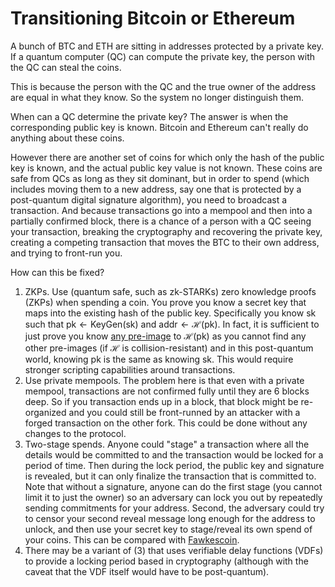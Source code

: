# Transitioning Bitcoin or Ethereum

A bunch of BTC and ETH are sitting in addresses protected by a private key. If a quantum computer (QC) can compute the private key, the person with the QC can steal the coins.

This is because the person with the QC and the true owner of the address are equal in what they know. So the system no longer distinguish them. 

When can a QC determine the private key? The answer is when the corresponding public key is known. Bitcoin and Ethereum can't really do anything about these coins. 

However there are another set of coins for which only the hash of the public key is known, and the actual public key value is not known. These coins are safe from QCs as long as they sit dominant, but in order to spend (which includes moving them to a new address, say one that is protected by a post-quantum digital signature algorithm), you need to broadcast a transaction. And because transactions go into a mempool and then into a partially confirmed block, there is a chance of a person with a QC seeing your transaction, breaking the cryptography and recovering the private key, creating a competing transaction that moves the BTC to their own address, and trying to front-run you.

How can this be fixed? 

1. ZKPs. Use (quantum safe, such as zk-STARKs) zero knowledge proofs (ZKPs) when spending a coin. You prove you know a secret key that maps into the existing hash of the public key. Specifically you know $\mathsf{sk}$ such that $\mathsf{pk}\leftarrow\mathsf{KeyGen}(\mathsf{sk})$ and $\mathsf{addr}\leftarrow\mathcal{H}(\mathsf{pk})$. In fact, it is sufficient to just prove you know [any pre-image](https://www.youtube.com/watch?v=GMRfKDUWxzQ&list=PLnD_TI73e88eOoxaL4oMXKDhZOEYuA2Tv&index=1) to $\mathcal{H}(\mathsf{pk})$ as you cannot find any other pre-images (if $\mathcal{H}$ is collision-resistant) and in this post-quantum world, knowing $\mathsf{pk}$ is the same as knowing $\mathsf{sk}$. This would require stronger scripting capabilities around transactions. 
2. Use private mempools. The problem here is that even with a private mempool, transactions are not confirmed fully until they are 6 blocks deep. So if you transaction ends up in a block, that block might be re-organized and you could still be front-runned by an attacker with a forged transaction on the other fork. This could be done without any changes to the protocol. 
3. Two-stage spends. Anyone could "stage" a transaction where all the details would be committed to and the transaction would be locked for a period of time. Then during the lock period, the public key and signature is revealed, but it can only finalize the transaction that is committed to.  Note that without a signature, anyone can do the first stage (you cannot limit it to just the owner) so an adversary can lock you out by repeatedly sending commitments for your address. Second, the adversary could try to censor your second reveal message long enough for the address to unlock, and then use your secret key to stage/reveal its own spend of your coins. This can be compared with [Fawkescoin](https://jbonneau.com/doc/BM14-SPW-fawkescoin.pdf). 
4. There may be a variant of (3) that uses verifiable delay functions (VDFs) to provide a locking period based in cryptography (although with the caveat that the VDF itself would have to be post-quantum).

